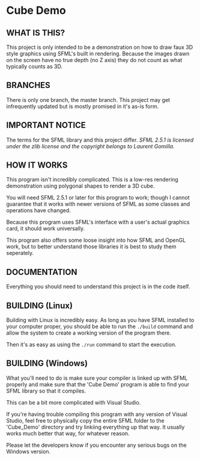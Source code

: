 # Cube Demo

WHAT IS THIS?
----

This project is only intended to be a demonstration on how to draw faux 3D style graphics using SFML's built in rendering. Because the images drawn on the screen have no true depth (no Z axis) they do not count as what typically counts as 3D.

BRANCHES
----

There is only one branch, the master branch.
This project may get infrequently updated but is mostly promised in it's as-is form.

IMPORTANT NOTICE
----

The terms for the SFML library and this project differ.
*SFML 2.5.1 is licensed under the zlib license and the copyright belongs to Laurent Gomilla.*

HOW IT WORKS
----

This program isn't incredibly complicated.
This is a low-res rendering demonstration using polygonal shapes to render a 3D cube.

You will need SFML 2.5.1 or later for this program to work; though I cannot guarantee that it works with newer versions of SFML as some classes and operations have changed.

Because this program uses SFML's interface with a user's actual graphics card, it should work universally.

This program also offers some loose insight into how SFML and OpenGL work,
but to better understand those libraries it is best to study them seperately.

DOCUMENTATION
----

Everything you should need to understand this project is in the code itself.

BUILDING (Linux)
----

Building with Linux is incredibly easy.
As long as you have SFML installed to your computer proper, you should be able to run the
`./build` command and allow the system to create a working version of the program there.

Then it's as easy as using the `./run` command to start the execution.

BUILDING (Windows)
----

What you'll need to do is make sure your compiler is linked up with SFML properly and make sure that the 'Cube Demo' program is able to find your SFML library so that it compiles.

This can be a bit more complicated with Visual Studio.

If you're having trouble compiling this program with any version of Visual Studio, feel free to physically copy the entire SFML folder to the 'Cube_Demo' directory and try linkiing everything up that way. It usually works much better that way, for whatever reason.

Please let the developers know if you encounter any serious bugs on the Windows version.